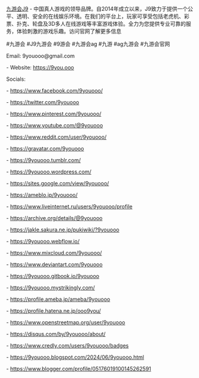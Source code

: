 <p><a href="https://9you.ooo">九游会J9</a> - 中国真人游戏的领导品牌。自2014年成立以来，J9致力于提供一个公平、透明、安全的在线娱乐环境。在我们的平台上，玩家可享受包括老虎机、彩票、扑克、轮盘及3D多人在线游戏等丰富游戏体验。全力为您提供专业可靠的服务，体验刺激的游戏乐趣。访问官网了解更多信息<p>
<p>#九游会 #J9九游会 #9游会 #九游会ag #九游 #ag九游会 #九游会官网<p>
<p>Email: 9youooo@gmail.com<p>
<p>- Website: <a href="https://9you.ooo">https://9you.ooo</a><p>
<p>Socials:<p>
<p>- <a href="https://www.facebook.com/9youooo/">https://www.facebook.com/9youooo/</a><p>
<p>- <a href="https://twitter.com/9youooo">https://twitter.com/9youooo</a><p>
<p>- <a href="https://www.pinterest.com/9youooo/">https://www.pinterest.com/9youooo/</a><p>
<p>- <a href="https://www.youtube.com/@9youooo">https://www.youtube.com/@9youooo</a><p>
<p>- <a href="https://www.reddit.com/user/9youooo/">https://www.reddit.com/user/9youooo/</a><p>
<p>- <a href="https://gravatar.com/9youooo">https://gravatar.com/9youooo</a><p>
<p>- <a href="https://9youooo.tumblr.com/">https://9youooo.tumblr.com/</a><p>
<p>- <a href="https://9youooo.wordpress.com/">https://9youooo.wordpress.com/</a><p>
<p>- <a href="https://sites.google.com/view/9youooo/">https://sites.google.com/view/9youooo/</a><p>
<p>- <a href="https://ameblo.jp/9youooo/">https://ameblo.jp/9youooo/</a><p>
<p>- <a href="https://www.liveinternet.ru/users/9youooo/profile">https://www.liveinternet.ru/users/9youooo/profile</a><p>
<p>- <a href="https://archive.org/details/@9youooo">https://archive.org/details/@9youooo</a><p>
<p>- <a href="https://jakle.sakura.ne.jp/pukiwiki/?9youooo">https://jakle.sakura.ne.jp/pukiwiki/?9youooo</a><p>
<p>- <a href="https://9youooo.webflow.io/">https://9youooo.webflow.io/</a><p>
<p>- <a href="https://www.mixcloud.com/9youooo/">https://www.mixcloud.com/9youooo/</a><p>
<p>- <a href="https://www.deviantart.com/9youooo">https://www.deviantart.com/9youooo</a><p>
<p>- <a href="https://9youooo.gitbook.io/9youooo">https://9youooo.gitbook.io/9youooo</a><p>
<p>- <a href="https://9youooo.mystrikingly.com/">https://9youooo.mystrikingly.com/</a><p>
<p>- <a href="https://profile.ameba.jp/ameba/9youooo">https://profile.ameba.jp/ameba/9youooo</a><p>
<p>- <a href="https://profile.hatena.ne.jp/ooo9you/">https://profile.hatena.ne.jp/ooo9you/</a><p>
<p>- <a href="https://www.openstreetmap.org/user/9youooo">https://www.openstreetmap.org/user/9youooo</a><p>
<p>- <a href="https://disqus.com/by/9youooo/about/">https://disqus.com/by/9youooo/about/</a><p>
<p>- <a href="https://www.credly.com/users/9youooo/badges">https://www.credly.com/users/9youooo/badges</a><p>
<p>- <a href="https://9youooo.blogspot.com/2024/06/9youooo.html">https://9youooo.blogspot.com/2024/06/9youooo.html</a><p>
<p>- <a href="https://www.blogger.com/profile/05176019100145262591">https://www.blogger.com/profile/05176019100145262591</a><p>